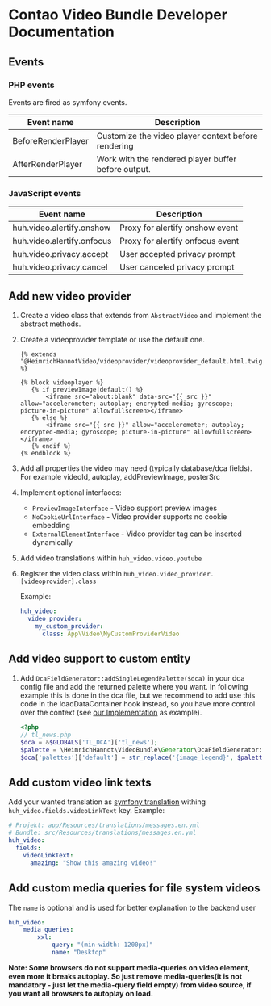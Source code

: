 # Contao Video Bundle Developer Documentation

## Events

### PHP events

Events are fired as symfony events.

Event name                     | Description
------------------------------ | -----------
BeforeRenderPlayer | Customize the video player context before rendering
AfterRenderPlayer | Work with the rendered player buffer before output.

### JavaScript events

Event name | Description
---------- | -----------
huh.video.alertify.onshow | Proxy for alertify onshow event
huh.video.alertify.onfocus | Proxy for alertify onfocus event
huh.video.privacy.accept | User accepted privacy prompt
huh.video.privacy.cancel | User canceled privacy prompt

## Add new video provider

1. Create a video class that extends from `AbstractVideo` and implement the abstract methods.
1. Create a videoprovider template or use the default one.

    ```twig
    {% extends "@HeimrichHannotVideo/videoprovider/videoprovider_default.html.twig" %}
    
    {% block videoplayer %}
       {% if previewImage|default() %}
           <iframe src="about:blank" data-src="{{ src }}" allow="accelerometer; autoplay; encrypted-media; gyroscope; picture-in-picture" allowfullscreen></iframe>
       {% else %}
           <iframe src="{{ src }}" allow="accelerometer; autoplay; encrypted-media; gyroscope; picture-in-picture" allowfullscreen></iframe>
       {% endif %}
    {% endblock %}
    ```
   
1. Add all properties the video may need (typically database/dca fields). For example videoId, autoplay, addPreviewImage, posterSrc
   
1. Implement optional interfaces:
    * `PreviewImageInterface` - Video support preview images
    * `NoCookieUrlInterface` - Video provider supports no cookie embedding
    * `ExternalElementInterface` - Video provider tag can be inserted dynamically

1. Add video translations within `huh_video.video.youtube`

1. Register the video class within `huh_video.video_provider.[videoprovider].class`

    Example: 
    
    ```yaml
    huh_video:
      video_provider:
        my_custom_provider:
          class: App\Video\MyCustomProviderVideo
    ```

## Add video support to custom entity

1. Add `DcaFieldGenerator::addSingleLegendPalette($dca)` in your dca config file and add the returned palette where you want. In following example this is done in the dca file, but we recommend to add use this code in the loadDataContainer hook instead, so you have more control over the context (see [our Implementation](../src/EventListener/LoadDataContainerListener.php) as example).

    ```php
    <?php
    // tl_news.php
    $dca = &$GLOBALS['TL_DCA']['tl_news'];
    $palette = \HeimrichHannot\VideoBundle\Generator\DcaFieldGenerator::addSingleLegendPalette($dca);
    $dca['palettes']['default'] = str_replace('{image_legend}', $palette.'{image_legend}', $dca['palettes']['default']);
    ```
   
## Add custom video link texts

Add your wanted translation as [symfony translation](https://symfony.com/doc/4.4/translation.html) withing `huh_video.fields.videoLinkText` key. Example: 

```yaml
# Projekt: app/Resources/translations/messages.en.yml
# Bundle: src/Resources/translations/messages.en.yml
huh_video:
  fields:
    videoLinkText:
      amazing: "Show this amazing video!"
```
    
## Add custom media queries for file system videos
The `name` is optional and is used for better explanation to the backend user
```yaml
huh_video:
    media_queries:
        xxl:
            query: "(min-width: 1200px)"
            name: "Desktop"
```
**Note: Some browsers do not support media-queries on video element, even more it breaks autoplay. So just remove media-queries(it is not mandatory - just let the media-query field empty) from video source, if you want all browsers to autoplay on load.**
